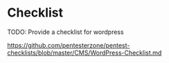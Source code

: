 # Checklist

TODO: Provide a checklist for wordpress

https://github.com/pentesterzone/pentest-checklists/blob/master/CMS/WordPress-Checklist.md